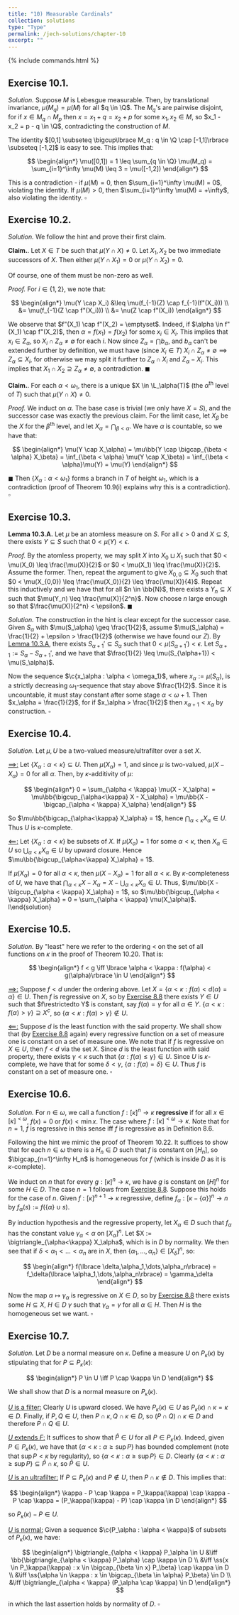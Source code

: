 ```yaml
---
title: "10) Measurable Cardinals"
collection: solutions
type: "Type"
permalink: /jech-solutions/chapter-10
excerpt: ""
---
```


{% include commands.html %}

<a name="ex10.1"></a>
## Exercise 10.1.
<i>Solution.</i> Suppose $M$ is Lebesgue measurable. Then, by translational invariance, $\mu(M_q) = \mu(M)$ for all $q \in \Q$. The $M_q$'s are pairwise disjoint, for if $x \in M_q \cap M_p$ then $x = x_1 + q = x_2 + p$ for some $x_1,x_2 \in M$, so $x_1 - x_2 = p - q \in \Q$, contradicting the construction of $M$.

The identity $[0,1] \subseteq \bigcup\lbrace M_q : q \in \Q \cap [-1,1]\rbrace \subseteq [-1,2]$ is easy to see. This implies that:

$$
\begin{align*}
\mu([0,1]) = 1 \leq \sum_{q \in \Q} \mu(M_q) = \sum_{i=1}^\infty \mu(M) \leq 3 = \mu([-1,2])
\end{align*}
$$

This is a contradiction - if $\mu(M) = 0$, then $\sum_{i=1}^\infty \mu(M) = 0$, violating the identity. If $\mu(M) > 0$, then $\sum_{i=1}^\infty \mu(M) = +\infty$, also violating the identity. 
$\square$

<a name="ex10.2"></a>
## Exercise 10.2.
<i>Solution.</i> We follow the hint and prove their first claim.

<b>Claim.</b>. Let $X \in T$ be such that $\mu(Y \cap X) \neq 0$. Let $X_1,X_2$ be two immediate successors of $X$. Then either $\mu(Y \cap X_1) = 0$ or $\mu(Y \cap X_2) = 0$.

Of course, one of them must be non-zero as well.

<i>Proof.</i> For $i \in \lbrace 1,2\rbrace$, we note that:

$$
\begin{align*}
\mu(Y \cap X_i) &\leq \mu(f_{-1}(Z) \cap f_{-1}(f"(X_i))) \\
&= \mu(f_{-1}(Z \cap f"(X_i))) \\
&= \nu(Z \cap f"(X_i))
\end{align*}
$$

We observe that $f"(X_1) \cap f"(X_2) = \emptyset$. Indeed, if $\alpha \in f"(X_1) \cap f"(X_2)$, then $\alpha = f(x_1) = f(x_2)$ for some $x_i \in X_i$. This implies that $x_i \in Z_\alpha$, so $X_i \cap Z_\alpha \neq \emptyset$ for each $i$. Now since $Z_\alpha = \bigcap b_\alpha$, and $b_\alpha$ can't be extended further by definition, we must have (since $X_i \in T$) $X_i \cap Z_\alpha \neq \emptyset \implies Z_\alpha \subseteq X_i$, for otherwise we may split it further to $Z_\alpha \cap X_i$ and $Z_\alpha - X_i$. This implies that $X_1 \cap X_2 \supseteq Z_\alpha \neq \emptyset$, a contradiction. 
$\blacksquare$

<b>Claim.</b>. For each $\alpha < \omega_1$, there is a unique $X \in \L_\alpha(T)$ (the $\alpha^\text{th}$ level of $T$) such that $\mu(Y \cap X) \neq 0$.

<i>Proof.</i> We induct on $\alpha$. The base case is trivial (we only have $X = S$), and the successor case was exactly the previous claim. For the limit case, let $X_\beta$ be the $X$ for the $\beta^\text{th}$ level, and let $X_\alpha = \bigcap_{\beta < \alpha}$. We have $\alpha$ is countable, so we have that:

$$
\begin{align*}
\mu(Y \cap X_\alpha) = \mu\bb{Y \cap \bigcap_{\beta < \alpha} X_\beta} = \inf_{\beta < \alpha} \mu(Y \cap X_\beta) = \inf_{\beta < \alpha}\mu(Y) = \mu(Y)
\end{align*}
$$
 
$\blacksquare$
Then $\lbrace X_\alpha : \alpha < \omega_1\rbrace$ forms a branch in $T$ of height $\omega_1$, which is a contradiction (proof of Theorem 10.9(i) explains why this is a contradiction). 
$\square$

<a name="ex10.3"></a>
## Exercise 10.3.
<a name="lem10.3.A"></a>
<b>Lemma 10.3.A.</b> Let $\mu$ be an atomless measure on $S$. For all $\epsilon > 0$ and $X \subseteq S$, there exists $Y \subseteq S$ such that $0 < \mu(Y) < \epsilon$.

<i>Proof.</i> By the atomless property, we may split $X$ into $X_0 \sqcup X_1$ such that $0 < \mu(X_0) \leq \frac{\mu(X)}{2}$ or $0 < \mu(X_1) \leq \frac{\mu(X)}{2}$. Assume the former. Then, repeat the argument to give $X_{0,0} \subseteq X_0$ such that $0 < \mu(X_{0,0}) \leq \frac{\mu(X_0)}{2} \leq \frac{\mu(X)}{4}$. Repeat this inductively and we have that for all $n \in \bb{N}$, there exists a $Y_n \subseteq X$ such that $\mu(Y_n) \leq \frac{\mu(X)}{2^n}$. Now choose $n$ large enough so that $\frac{\mu(X)}{2^n} < \epsilon$. 
$\blacksquare$

<i>Solution.</i> The construction in the hint is clear except for the successor case. Given $S_\alpha$ with $\mu(S_\alpha) \geq \frac{1}{2}$, assume $\mu(S_\alpha) = \frac{1}{2} + \epsilon > \frac{1}{2}$ (otherwise we have found our $Z$). By <a href="#lem10.3.A">Lemma 10.3.A</a>, there exists $S_{\alpha+1}' \subseteq S_\alpha$ such that $0 < \mu(S_{\alpha+1}') < \epsilon$. Let $S_{\alpha+1} := S_\alpha - S_{\alpha+1}'$, and we have that $\frac{1}{2} \leq \mu(S_{\alpha+1}) < \mu(S_\alpha)$.

Now the sequence $\c{x_\alpha : \alpha < \omega_1}$, where $x_\alpha := \mu(S_\alpha)$, is a strictly decreasing $\omega_1$-sequence that stay above $\frac{1}{2}$. Since it is uncountable, it must stay constant after some stage $\alpha < \omega+1$. Then $x_\alpha = \frac{1}{2}$, for if $x_\alpha > \frac{1}{2}$ then $x_{\alpha+1} < x_\alpha$ by construction. 
$\square$

<a name="ex10.4"></a>
## Exercise 10.4.
<i>Solution.</i> Let $\mu,U$ be a two-valued measure/ultrafilter over a set $X$.

<u>$\implies$:</u> Let $\lbrace X_\alpha : \alpha < \kappa\rbrace \subseteq U$. Then $\mu(X_\alpha) = 1$, and since $\mu$ is two-valued, $\mu(X - X_\alpha) = 0$ for all $\alpha$. Then, by $\kappa$-additivity of $\mu$:

$$
\begin{align*}
0 = \sum_{\alpha < \kappa} \mu(X - X_\alpha) = \mu\bb{\bigcup_{\alpha<\kappa} X - X_\alpha} = \mu\bb{X - \bigcap_{\alpha < \kappa} X_\alpha}
\end{align*}
$$

So $\mu\bb{\bigcap_{\alpha<\kappa} X_\alpha} = 1$, hence $\bigcap_{\alpha<\kappa} X_\alpha \in U$. Thus $U$ is $\kappa$-complete.

<u>$\impliedby$:</u> Let $\lbrace X_\alpha : \alpha < \kappa\rbrace$ be subsets of $X$. If $\mu(X_\alpha) = 1$ for some $\alpha < \kappa$, then $X_\alpha \in U$ so $\bigcup_{\alpha<\kappa} X_\alpha \in U$ by upward closure. Hence $\mu\bb{\bigcup_{\alpha<\kappa} X_\alpha} = 1$.

If $\mu(X_\alpha) = 0$ for all $\alpha < \kappa$, then $\mu(X - X_\alpha) = 1$ for all $\alpha < \kappa$. By $\kappa$-completeness of $U$, we have that $\bigcap_{\alpha < \kappa} X - X_\alpha = X - \bigcup_{\alpha < \kappa} X_\alpha \in U$. Thus, $\mu\bb{X - \bigcup_{\alpha < \kappa} X_\alpha} = 1$, so $\mu\bb{\bigcup_{\alpha < \kappa} X_\alpha} = 0 = \sum_{\alpha < \kappa} \mu(X_\alpha)$.
l\end{solution}

<a name="ex10.5"></a>
## Exercise 10.5.
<i>Solution.</i> By "least" here we refer to the ordering $<$ on the set of all functions on $\kappa$ in the proof of Theorem 10.20. That is:

$$
\begin{align*}
f < g \iff \lbrace \alpha < \kappa : f(\alpha) < g(\alpha)\rbrace \in U
\end{align*}
$$

<u>$\implies$:</u> Suppose $f < d$ under the ordering above. Let $X = \lbrace \alpha < \kappa : f(\alpha) < d(\alpha) = \alpha\rbrace \in U$. Then $f$ is regressive on $X$, so by <a href="https://clementyung.github.io/jech-solutions/chapter-8#ex8.8">Exercise 8.8</a> there exists $Y \in U$ such that $f\restrictedto Y$ is constant, say $f(\alpha) = \gamma$ for all $\alpha \in Y$. $\lbrace \alpha < \kappa : f(\alpha) > \gamma\rbrace \supseteq X^c$, so $\lbrace \alpha < \kappa : f(\alpha) > \gamma\rbrace \notin U$.

<u>$\impliedby$:</u> Suppose $d$ is the least function with the said property. We shall show that (by <a href="https://clementyung.github.io/jech-solutions/chapter-8#ex8.8">Exercise 8.8</a> again) every regressive function on a set of measure one is constant on a set of measure one. We note that if $f$ is regressive on $X \in U$, then $f < d$ via the set $X$. Since $d$ is the least function with said property, there exists $\gamma < \kappa$ such that $\lbrace \alpha : f(\alpha) \leq \gamma\rbrace \in U$. Since $U$ is $\kappa$-complete, we have that for some $\delta < \gamma$, $\lbrace \alpha : f(\alpha) = \delta\rbrace \in U$. Thus $f$ is constant on a set of measure one. 
$\square$

<a name="ex10.6"></a>
## Exercise 10.6.
<i>Solution.</i> For $n \in \omega$, we call a function $f : [\kappa]^n \to \kappa$ <b>regressive</b> if for all $x \in [\kappa]^{<\omega}$, $f(x) = 0$ or $f(x) < \min{x}$. The case where $f : [\kappa]^{<\omega} \to \kappa$. Note that for $n = 1$, $f$ is regressive in this sense iff $f$ is regressive as in Definition 8.6.

Following the hint we mimic the proof of Theorem 10.22. It suffices to show that for each $n \in \omega$ there is a $H_n \in D$ such that $f$ is constant on $[H_n]$, so $\bigcap_{n=1}^\infty H_n$ is homogeneous for $f$ (which is inside $D$ as it is $\kappa$-complete).

We induct on $n$ that for every $g : [\kappa]^n \to \kappa$, we have $g$ is constant on $[H]^n$ for some $H \in D$. The case $n = 1$ follows from <a href="https://clementyung.github.io/jech-solutions/chapter-8#ex8.8">Exercise 8.8</a>. Suppose this holds for the case of $n$. Given $f : [\kappa]^{n+1} \to \kappa$ regressive, define $f_\alpha : [\kappa - \lbrace \alpha\rbrace]^n \to n$ by $f_\alpha(s) := f(\lbrace \alpha\rbrace \cup s)$.

By induction hypothesis and the regressive property, let $X_\alpha \in D$ such that $f_\alpha$ has the constant value $\gamma_\alpha < \alpha$ on $[X_\alpha]^n$. Let $X := \bigtriangle_{\alpha<\kappa} X_\alpha$, which is in $D$ by normality. We then see that if $\delta < \alpha_1 < \dots < \alpha_n$ are in $X$, then $\lbrace \alpha_1,\dots,\alpha_n\rbrace \in [X_\delta]^n$, so:

$$
\begin{align*}
f(\lbrace \delta,\alpha_1,\dots,\alpha_n\rbrace) = f_\delta(\lbrace \alpha_1,\dots,\alpha_n\rbrace) = \gamma_\delta
\end{align*}
$$

Now the map $\alpha \mapsto \gamma_\alpha$ is regressive on $X \in D$, so by <a href="https://clementyung.github.io/jech-solutions/chapter-8#ex8.8">Exercise 8.8</a> there exists some $H \subseteq X$, $H \in D$ $\gamma$ such that $\gamma_\alpha = \gamma$ for all $\alpha \in H$. Then $H$ is the homogeneous set we want. 
$\square$

<a name="ex10.7"></a>
## Exercise 10.7.
<i>Solution.</i> Let $D$ be a normal measure on $\kappa$. Define a measure $U$ on $P_\kappa(\kappa)$ by stipulating that for $P \subseteq P_\kappa(\kappa)$:

$$
\begin{align*}
P \in U \iff P \cap \kappa \in D
\end{align*}
$$

We shall show that $D$ is a normal measure on $P_\kappa(\kappa)$.

<u>$U$ is a filter:</u> Clearly $U$ is upward closed. We have $P_\kappa(\kappa) \in U$ as $P_\kappa(\kappa) \cap \kappa = \kappa \in D$. Finally, if $P,Q \in U$, then $P \cap \kappa,Q \cap \kappa \in D$, so $(P \cap Q) \cap \kappa \in D$ and therefore $P \cap Q \in U$.

<u>$U$ extends $F$:</u> It suffices to show that $\hat{P} \in U$ for all $P \in P_\kappa(\kappa)$. Indeed, given $P \in P_\kappa(\kappa)$, we have that $\lbrace \alpha < \kappa : \alpha \geq \sup{P}\rbrace$ has bounded complement (note that $\sup{P} < \kappa$ by regularity), so $\lbrace \alpha < \kappa : \alpha \geq \sup{P}\rbrace \in D$. Clearly $\lbrace \alpha < \kappa : \alpha \geq \sup{P}\rbrace \subseteq \hat{P} \cap \kappa$, so $\hat{P} \in U$.

<u>$U$ is an ultrafilter:</u> If $P \subseteq P_\kappa(\kappa)$ and $P \notin U$, then $P \cap \kappa \notin D$. This implies that:

$$
\begin{align*}
\kappa - P \cap \kappa = P_\kappa(\kappa) \cap \kappa - P \cap \kappa = (P_\kappa(\kappa) - P) \cap \kappa \in D
\end{align*}
$$

so $P_\kappa(\kappa) - P \in U$.

<u>$U$ is normal:</u> Given a sequence $\c{P_\alpha : \alpha < \kappa}$ of subsets of $P_\kappa(\kappa)$, we have:

$$
\begin{align*}
\bigtriangle_{\alpha < \kappa} P_\alpha \in U &\iff \bb{\bigtriangle_{\alpha < \kappa} P_\alpha} \cap \kappa \in D \\
&\iff \ss{x \in P_\kappa(\kappa) : x \in \bigcap_{\beta \in x} P_\beta} \cap \kappa \in D \\
&\iff \ss{\alpha \in \kappa : x \in \bigcap_{\beta \in \alpha} P_\beta} \in D \\
&\iff \bigtriangle_{\alpha < \kappa} (P_\alpha \cap \kappa) \in D
\end{align*}
$$

in which the last assertion holds by normality of $D$. 
$\square$